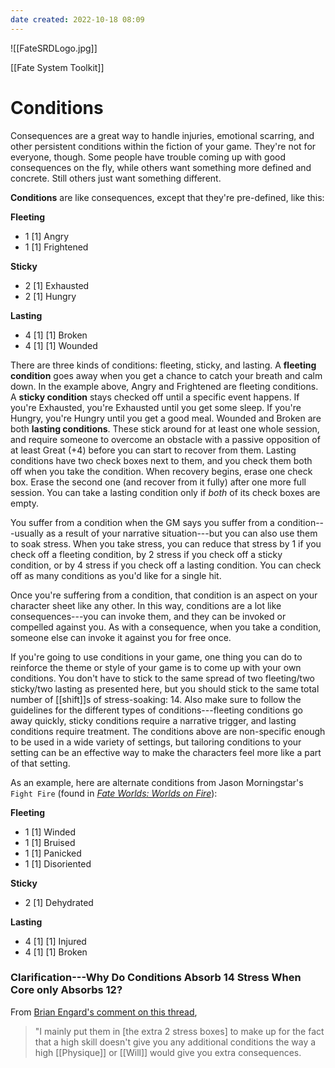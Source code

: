 ```yaml
---
date created: 2022-10-18 08:09
---
```


![[FateSRDLogo.jpg]]

[[Fate System Toolkit]]

# Conditions

Consequences are a great way to handle injuries, emotional scarring, and other persistent conditions within the fiction of your game. They're not for everyone, though. Some people have trouble coming up with good consequences on the fly, while others want something more defined and concrete. Still others just want something different.

**Conditions** are like consequences, except that they're pre-defined, like this:

**Fleeting**

- 1 [1] Angry
- 1 [1] Frightened

**Sticky**

- 2 [1] Exhausted
- 2 [1] Hungry

**Lasting**

- 4 [1] [1] Broken
- 4 [1] [1] Wounded

There are three kinds of conditions: fleeting, sticky, and lasting.  A **fleeting condition** goes away when you get a chance to catch your breath and calm down. In the example above, Angry and Frightened are fleeting conditions. A **sticky condition** stays checked off until a specific event happens. If you're Exhausted, you're Exhausted until you get some sleep. If you're Hungry, you're Hungry until you get a good meal. Wounded and Broken are both **lasting conditions**. These stick around for at least one whole session, and require someone to overcome an obstacle with a passive opposition of at least Great (+4) before you can start to recover from them. Lasting conditions have two check boxes next to them, and you check them both off when you take the condition. When recovery begins, erase one check box. Erase the second one (and recover from it fully) after one more full session. You can take a lasting condition only if _both_ of its check boxes are empty.

You suffer from a condition when the GM says you suffer from a condition---usually as a result of your narrative situation---but you can also use them to soak stress. When you take stress, you can reduce that stress by 1 if you check off a fleeting condition, by 2 stress if you check off a sticky condition, or by 4 stress if you check off a lasting condition. You can check off as many conditions as you'd like for a single hit.

Once you're suffering from a condition, that condition is an aspect on your character sheet like any other. In this way, conditions are a lot like consequences---you can invoke them, and they can be invoked or compelled against you. As with a consequence, when you take a condition, someone else can invoke it against you for free once.

If you're going to use conditions in your game, one thing you can do to reinforce the theme or style of your game is to come up with your own conditions. You don't have to stick to the same spread of two fleeting/two sticky/two lasting as presented here, but you should stick to the same total number of [[shift]]s of stress-soaking: 14. Also make sure to follow the guidelines for the different types of conditions---fleeting conditions go away quickly, sticky conditions require a narrative trigger, and lasting conditions require treatment. The conditions above are non-specific enough to be used in a wide variety of settings, but tailoring conditions to your setting can be an effective way to make the characters feel more like a part of that setting.

As an example, here are alternate conditions from Jason Morningstar's `Fight Fire` (found in [_Fate Worlds: Worlds on
Fire_](http://www.drivethrurpg.com/product/119383/Fate-Worlds-Worlds-on-Fire?affiliate_id=144937)):

**Fleeting**

- 1 [1] Winded
- 1 [1] Bruised
- 1 [1] Panicked
- 1 [1] Disoriented

**Sticky**

- 2 [1] Dehydrated

**Lasting**

- 4 [1] [1] Injured
- 4 [1] [1] Broken

### Clarification---Why Do Conditions Absorb 14 Stress When Core only Absorbs 12?

From [Brian Engard's comment on this thread](https://plus.google.com/+RichardBellinghamSkimble/posts/e3BrVDrytuw), 
> "I mainly put them in [the extra 2 stress boxes] to make up for the fact that a high skill doesn't give you any additional conditions the way a high [[Physique]] or [[Will]] would give you extra consequences.

